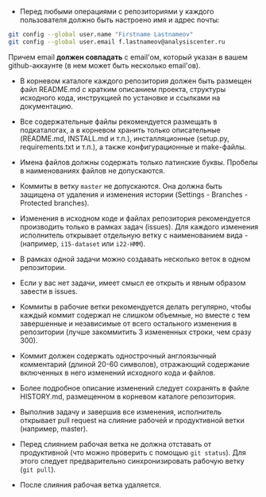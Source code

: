 - Перед любыми операциями с репозиториями у каждого пользователя должно быть настроено имя и адрес почты:
```bash
git config --global user.name "Firstname Lastnameov"
git config --global user.email f.lastnameov@analysiscenter.ru
```
Причем email **должен совпадать** с email'ом, который указан в вашем github-аккаунте (в нем может быть несколько email'ов). 

- В корневом каталоге каждого репозитория должен быть размещен файл README.md с кратким описанием проекта, структуры исходного кода, инструкцией по установке и ссылками на документацию.

- Все содержательные файлы рекомендуется размещать в подкаталогах, а в корневом хранить только описательные (README.md, INSTALL.md и т.п.), 
инсталляционные (setup.py, requirements.txt и т.п.), а также конфигурационные и make-файлы.

- Имена файлов должны содержать только латинские буквы. Пробелы в наименованиях файлов не допускаются.

- Коммиты в ветку `master` не допускаются. Она должна быть защищена от удаления и изменения истории 
(Settings - Branches - Protected branches).

- Изменения в исходном коде и файлах репозитория рекомендуется производить только в рамках задач (issues). 
Для каждого изменения исполнитель открывает отдельную ветку с наименованием вида <iTASK-ID>-<short branch name> (например, `i15-dataset` или `i22-HMM`).

- В рамках одной задачи можно создавать несколько веток в одном репозитории.

- Если у вас нет задачи, имеет смысл ее открыть и явным образом завести в issues.

- Коммиты в рабочие ветки рекомендуется делать регулярно, чтобы каждый коммит содержал не слишком объемные, 
но вместе с тем завершенные и независимые от всего остального изменения в репозитории 
(лучше закоммитить 3 измененных строки, чем сразу 300).

- Коммит должен содержать однострочный англоязычный комментарий (длиной 20-60 символов), 
отражающий содержание включенных в него изменений исходного кода и файлов.

- Более подробное описание изменений следует сохранять в файле HISTORY.md, размещенном в корневом каталоге репозитория.

- Выполнив задачу и завершив все изменения, исполнитель открывает pull request на слияние рабочей и продуктивной ветки (например, master).

- Перед слиянием рабочая ветка не должна отставать от продуктивной (что можно проверить с помощью `git status`). Для этого следует предварительно синхронизировать рабочую ветку (`git pull`).

- После слияния рабочая ветка удаляется.
